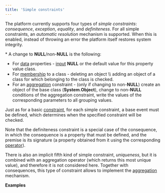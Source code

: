 ```yaml
---
title: 'Simple constraints'
---
```


The platform currently supports four types of *simple constraints*: *consequence*, *exception*, *equality*, and *definiteness*. For all simple constraints, an *automatic resolution* mechanism is supported. When this is enabled, instead of throwing an error the platform itself restores system integrity.


\* A change to **NULL**/non-**NULL** is the following:

-   For [data](Data_properties_DATA_.md) properties - [input](Property_change_CHANGE_.md) **NULL** or the default value for this property value class.
-   For [membership](Classification_IS_AS_.md) to a class - deleting an object \\\\ adding an object of a class for which belonging to the class is checked.
-   For an [aggregation](Grouping_GROUP_.md) constraint - (only if changing to non-**NULL**) create an object of the base class (**System**.**Object**), change to non-**NULL** conditions of the aggregation constraint, write the values of the corresponding parameters to all grouping values.

Just as for a basic [constraint](Constraints.md), for each simple constraint, a base event must be defined, which determines when the specified constraint will be checked. 

Note that the definiteness constraint is a special case of the consequence, in which the consequence is a property that must be defined, and the premise is its signature (a property obtained from it using the corresponding [operator](Property_signature_CLASS_.md)).

There is also an implicit fifth kind of simple constraint, *uniqueness*, but it is combined with an aggregation operator (which returns this most unique value), and therefore it is not considered here. Together with consequences, this type of constraint allows to implement the [aggregation](Aggregations.md) mechanism. 

**Examples**

